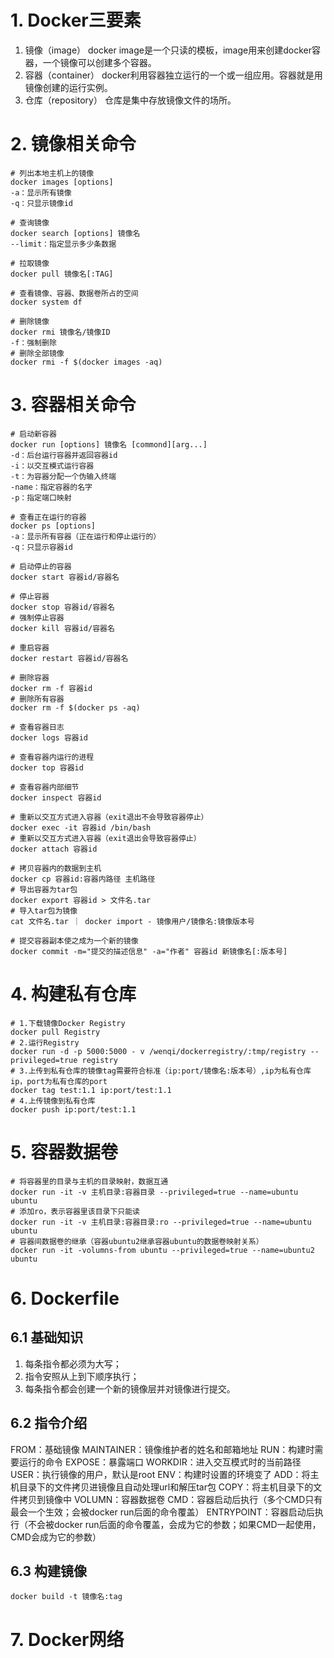 # 1. Docker三要素
1. 镜像（image）
docker image是一个只读的模板，image用来创建docker容器，一个镜像可以创建多个容器。
2. 容器（container）
docker利用容器独立运行的一个或一组应用。容器就是用镜像创建的运行实例。
3. 仓库（repository）
仓库是集中存放镜像文件的场所。

# 2. 镜像相关命令
```shell
# 列出本地主机上的镜像
docker images [options]
-a：显示所有镜像
-q：只显示镜像id
```

```shell
# 查询镜像
docker search [options] 镜像名
--limit：指定显示多少条数据
```

```shell
# 拉取镜像
docker pull 镜像名[:TAG]
```

```shell
# 查看镜像、容器、数据卷所占的空间
docker system df
```

```shell
# 删除镜像
docker rmi 镜像名/镜像ID
-f：强制删除
# 删除全部镜像
docker rmi -f $(docker images -aq)
```

# 3. 容器相关命令
```shell
# 启动新容器
docker run [options] 镜像名 [commond][arg...]
-d：后台运行容器并返回容器id
-i：以交互模式运行容器
-t：为容器分配一个伪输入终端
-name：指定容器的名字
-p：指定端口映射
```

```shell
# 查看正在运行的容器
docker ps [options]
-a：显示所有容器（正在运行和停止运行的）
-q：只显示容器id
```

```shell
# 启动停止的容器
docker start 容器id/容器名
```

```shell
# 停止容器
docker stop 容器id/容器名
# 强制停止容器
docker kill 容器id/容器名
```

```shell
# 重启容器
docker restart 容器id/容器名
```

```shell
# 删除容器
docker rm -f 容器id
# 删除所有容器
docker rm -f $(docker ps -aq)
```

```shell
# 查看容器日志
docker logs 容器id
```

```shell
# 查看容器内运行的进程
docker top 容器id
```

```shell
# 查看容器内部细节
docker inspect 容器id
```

```shell
# 重新以交互方式进入容器（exit退出不会导致容器停止）
docker exec -it 容器id /bin/bash
# 重新以交互方式进入容器（exit退出会导致容器停止）
docker attach 容器id
```

```shell
# 拷贝容器内的数据到主机
docker cp 容器id:容器内路径 主机路径
# 导出容器为tar包
docker export 容器id > 文件名.tar
# 导入tar包为镜像
cat 文件名.tar ｜ docker import - 镜像用户/镜像名:镜像版本号
```

```shell
# 提交容器副本使之成为一个新的镜像
docker commit -m="提交的描述信息" -a="作者" 容器id 新镜像名[:版本号]
```

# 4. 构建私有仓库
```shell
# 1.下载镜像Docker Registry
docker pull Registry
# 2.运行Registry
docker run -d -p 5000:5000 - v /wenqi/dockerregistry/:tmp/registry --privileged=true registry
# 3.上传到私有仓库的镜像tag需要符合标准（ip:port/镜像名:版本号）,ip为私有仓库ip，port为私有仓库的port
docker tag test:1.1 ip:port/test:1.1
# 4.上传镜像到私有仓库
docker push ip:port/test:1.1
```

# 5. 容器数据卷
```shell
# 将容器里的目录与主机的目录映射，数据互通
docker run -it -v 主机目录:容器目录 --privileged=true --name=ubuntu ubuntu
# 添加ro，表示容器里该目录下只能读
docker run -it -v 主机目录:容器目录:ro --privileged=true --name=ubuntu ubuntu
# 容器间数据卷的继承（容器ubuntu2继承容器ubuntu的数据卷映射关系）
docker run -it -volumns-from ubuntu --privileged=true --name=ubuntu2 ubuntu
```

# 6. Dockerfile
## 6.1 基础知识
1. 每条指令都必须为大写；
2. 指令安照从上到下顺序执行；
3. 每条指令都会创建一个新的镜像层并对镜像进行提交。
## 6.2 指令介绍
FROM：基础镜像
MAINTAINER：镜像维护者的姓名和邮箱地址
RUN：构建时需要运行的命令
EXPOSE：暴露端口
WORKDIR：进入交互模式时的当前路径
USER：执行镜像的用户，默认是root
ENV：构建时设置的环境变了
ADD：将主机目录下的文件拷贝进镜像且自动处理url和解压tar包
COPY：将主机目录下的文件拷贝到镜像中
VOLUMN：容器数据卷
CMD：容器启动后执行（多个CMD只有最会一个生效；会被docker run后面的命令覆盖）
ENTRYPOINT：容器启动后执行（不会被docker run后面的命令覆盖，会成为它的参数；如果CMD一起使用，CMD会成为它的参数）
## 6.3 构建镜像
```shell
docker build -t 镜像名:tag
```

# 7. Docker网络

